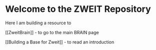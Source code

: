 # Welcome to the ZWEIT Repository

Here I am building a resource to 

[[ZweitBrain]] - to go to the main BRAIN page

[[Building a Base for Zweit]]  - to read an introduction


